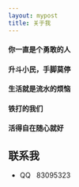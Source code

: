 ```yaml
---
layout: mypost
title: 关于我
---
```


#### 你一直是个勇敢的人
#### 升斗小民，手脚莫停
#### 生活就是流水的烦恼
#### 铁打的我们
#### 活得自在随心就好

## 联系我

- QQ&nbsp;&nbsp; 83095323


